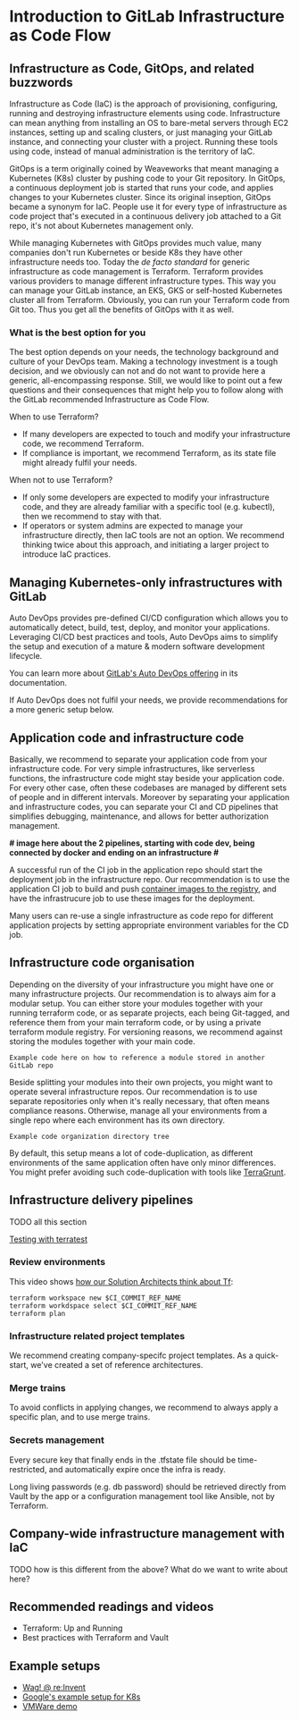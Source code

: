 # Introduction to GitLab Infrastructure as Code Flow

## Infrastructure as Code, GitOps, and related buzzwords

Infrastructure as Code (IaC) is the approach of provisioning, configuring, running and
destroying infrastructure elements using code. Infrastructure can mean anything
from installing an OS to bare-metal servers through EC2 instances, setting up and
scaling clusters, or just managing your GitLab instance, and connecting your cluster
with a project. Running these tools using code, instead of manual administration is the territory of IaC.

GitOps is a term originally coined by Weaveworks that meant managing a Kubernetes (K8s)
cluster by pushing code to your Git repository. In GitOps, a continuous deployment
job is started that runs your code, and applies changes to your Kubernetes cluster.
Since its original inseption, GitOps became a synonym for IaC. People use it for
every type of infrastructure as code project that's executed in a continuous delivery
job attached to a Git repo, it's not about Kubernetes management only.

While managing Kubernetes with GitOps provides much value, many companies don't run
Kubernetes or beside K8s they have other infrastructure needs too. Today the *de facto standard*
for generic infrastructure as code management is Terraform. Terraform provides various
providers to manage different infrastructure types. This way you can manage your GitLab
instance, an EKS, GKS or self-hosted Kubernetes cluster all from Terraform. Obviously,
you can run your Terraform code from Git too. Thus you get all the benefits of GitOps
with it as well.

### What is the best option for you

The best option depends on your needs, the technology background and culture of your DevOps team. Making a technology
investment is a tough decision, and we obviously can not and do not want to provide here a generic, all-encompassing response. Still, we would like to point out a few questions and their consequences that might help you to follow along with the GitLab recommended Infrastructure as Code Flow.

When to use Terraform?

- If many developers are expected to touch and modify your infrastructure code, we recommend Terraform.
- If compliance is important, we recommend Terraform, as its state file might already fulfil your needs.

When not to use Terraform?

- If only some developers are expected to modify your infrastructure code, and they are already familiar with a specific tool (e.g. kubectl), then we recommend to stay with that.
- If operators or system admins are expected to manage your infrastructure directly, then IaC tools are not an option. We recommend thinking twice about this approach, and initiating a larger project to introduce IaC practices.

## Managing Kubernetes-only infrastructures with GitLab

Auto DevOps provides pre-defined CI/CD configuration which allows you to automatically detect, build, test, deploy, and monitor your applications. Leveraging CI/CD best practices and tools, Auto DevOps aims to simplify the setup and execution of a mature & modern software development lifecycle.

You can learn more about [GitLab's Auto DevOps offering](https://docs.gitlab.com/ee/topics/autodevops/) in its documentation.

If Auto DevOps does not fulfil your needs, we provide recommendations for a more generic setup below.

<!-- 

Managing K8s with GitLab, but splitting app and infra code:
https://www.youtube.com/watch?v=MOALiliVoeg

 -->

## Application code and infrastructure code

Basically, we recommend to separate your application code from your infrastructure code. For very simple infrastructures, like
serverless functions, the infrastructure code might stay beside your application code. For every other case, often these
codebases are managed by different sets of people and in different intervals. Moreover by separating your application and infrastructure codes, you can separate your CI
and CD pipelines that simplifies debugging, maintenance, and allows for better authorization management.

**# image here about the 2 pipelines, starting with code dev, being connected by docker and ending on an infrastructure #**

A successful run of the CI job in the application repo should start the deployment job in the infrastructure repo. Our
recommendation is to use the application CI job to build and push [container images to the registry](https://docs.gitlab.com/ee/user/packages/container_registry/), and have the infrastrucure job to use these images for the deployment.

Many users can re-use a single infrastructure as code repo for different application projects by setting appropriate
environment variables for the CD job.

## Infrastructure code organisation

Depending on the diversity of your infrastructure you might have one or many infrastructure projects. Our recommendation
is to always aim for a modular setup. You can either store your modules together with your running terraform code, or as
separate projects, each being Git-tagged, and reference them from your main terraform code, or by using a private
terraform module registry. For versioning reasons, we recommend against storing the modules together with your main code.

```
Example code here on how to reference a module stored in another GitLab repo
```

Beside splitting your modules into their own projects, you might want to operate several infrastructure repos. Our recommendation is to
use separate repositories only when it's really necessary, that often means compliance reasons. Otherwise, manage all your
environments from a single repo where each environment has its own directory.

```
Example code organization directory tree
```

By default, this setup means a lot of code-duplication, as different environments of the same application often have only
minor differences. You might prefer avoiding such code-duplication with tools like [TerraGrunt](https://github.com/gruntwork-io/terragrunt).

## Infrastructure delivery pipelines

TODO all this section

<!-- 
TODO To be added later as we ship these features

## Reviewing Terraform plan

https://gitlab.com/gitlab-org/gitlab/issues/39402

Just adding: minor importance; removing: I want to check it

## Using GitLab CI/CD templates

add issue link if it exists
-->

[Testing with terratest](https://github.com/gruntwork-io/terratest)

### Review environments

This video shows [how our Solution Architects think about Tf](https://chorus.ai/meeting/617369?tab=summary&call=10CED52925A74815A9C7A837943EFC43):

```
terraform workspace new $CI_COMMIT_REF_NAME
terraform workdspace select $CI_COMMIT_REF_NAME
terraform plan
```

### Infrastructure related project templates

<!-- TODO create and list reference architectures -->
We recommend creating company-specifc project templates. As a quick-start, we've created a set of reference architectures.

### Merge trains

To avoid conflicts in applying changes, we recommend to always apply a specific plan, and to use
merge trains.

### Secrets management

Every secure key that finally ends in the .tfstate file should be time-restricted,
and automatically expire once the infra is ready.

Long living passwords (e.g. db password) should be retrieved directly from Vault
by the app or a configuration management tool like Ansible, not by Terraform.

## Company-wide infrastructure management with IaC

TODO how is this different from the above? What do we want to write about here?

## Recommended readings and videos

- Terraform: Up and Running
- Best practices with Terraform and Vault

## Example setups

- [Wag! @ re:Invent](https://www.youtube.com/watch?v=HfEl9GXZC0s)
- [Google's example setup for K8s](https://www.youtube.com/watch?v=MOALiliVoeg)
- [VMWare demo](https://www.youtube.com/watch?v=qXj4ShQZ4IM)
